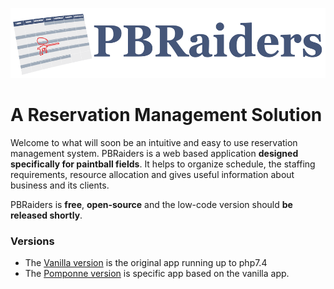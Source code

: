 <p align="center">
  <a href="https://www.pbraiders.com/">
    <img src="logo-2244x468.png" height="112" width="538">
  </a>
</p>

# A Reservation Management Solution

Welcome to what will soon be an intuitive and easy to use reservation management system. 
PBRaiders is a web based application **designed specifically for paintball fields**. 
It helps to organize schedule, the staffing requirements, resource allocation and gives useful information about business and its clients.

PBRaiders is **free**, **open-source** and the low-code version should **be released shortly**.

### Versions

- The [Vanilla version](https://github.com/pbraiders/vanilla) is the original app running up to php7.4
- The [Pomponne version](https://github.com/pbraiders/pomponne) is specific app based on the vanilla app.
